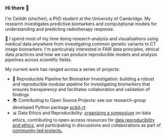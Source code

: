 ### Hi there 👋

I'm Ceilidh (she/her), a PhD student at the University of Cambridge. My research investigates predictive biomarkers and computational models for understanding and predicting radiotherapy response.  

🩻 I spend most of my time doing research analysis and visualisations using medical data anywhere from investigating common genetic variants to CT image biomarkers. I'm particulraly interested in FAIR data principles, ethical data practices and how we can produce reproducible models and analysis pipelines across scientific fields. 

My current work has ranged across a series of projects: 
  - 🧬 Reproducible Pipeline for Biomarker Investigation: building a robust and reproducible modular pipeline for investigating biomarkers that ensures transparency and facilitates collaboration and validation of findings
  - 📚 Contributing to Open Source Projects: see our research-group developed Python package [scikit-rt](https://github.com/scikit-rt/scikit-rt) 
  - 📊 Data Ethics and Reproducibility: [organizing a symposium](https://github.com/Susana465/der_symposium_20230310) on data ethics, contributing to open-access resources for [data reproducibility and ethics](https://the-turing-way.netlify.app/ethical-research/data-hazards), and participating in discussions and collaborations as part of [community-led projects.](https://crukcambridgecentre.org.uk/research/strategic/radnet/timeline)

<!--
**CeilidhWelsh/CeilidhWelsh** is a ✨ _special_ ✨ repository because its `README.md` (this file) appears on your GitHub profile.

Here are some ideas to get you started:
- 🔭 I’m currently working on ...
- 🌱 I’m currently learning ...
- 👯 I’m looking to collaborate on ...
- 🤔 I’m looking for help with ...
- 💬 Ask me about ...
- 📫 How to reach me: ...
- 😄 Pronouns: ...
- ⚡ Fun fact: ...
-->
